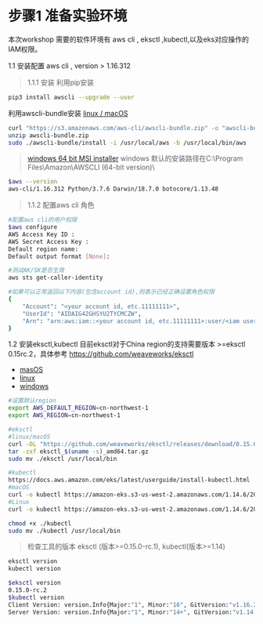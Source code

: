 # 步骤1 准备实验环境
本次workshop 需要的软件环境有 aws cli , eksctl ,kubectl,以及eks对应操作的IAM权限。

1.1 安装配置 aws cli , version > 1.16.312
 
 >1.1.1 安装
 利用pip安装
 ```bash
 pip3 install awscli --upgrade --user
 ```

利用awscli-bundle安装
 [linux / macOS ](https://s3.amazonaws.com/aws-cli/awscli-bundle.zip)
 
 ```bash
 curl "https://s3.amazonaws.com/aws-cli/awscli-bundle.zip" -o "awscli-bundle.zip"
 unzip awscli-bundle.zip
 sudo ./awscli-bundle/install -i /usr/local/aws -b /usr/local/bin/aws
 ```
 
 >[windows 64 bit MSI installer](https://s3.amazonaws.com/aws-cli/AWSCLI64PY3.msi)
 windows 默认的安装路径在C:\Program Files\Amazon\AWSCLI (64-bit version)\
  
 ```bash
 $aws --version
 aws-cli/1.16.312 Python/3.7.6 Darwin/18.7.0 botocore/1.13.48
 ```
 
>1.1.2 配置aws cli 角色


```bash
#配置aws cli的用户权限
$aws configure
AWS Access Key ID :
AWS Secret Access Key :
Default region name:
Default output format [None]:

#测试AK/SK是否生效
aws sts get-caller-identity

#如果可以正常返回以下内容(包含account id),则表示已经正确设置角色权限
{
    "Account": "<your account id, etc.11111111>", 
    "UserId": "AIDAIG42GHSYU2TYCMCZW", 
    "Arn": "arn:aws:iam::<your account id, etc.11111111>:user/<iam user>"
}
```

1.2 安装eksctl,kubectl
目前eksctl对于China region的支持需要版本 >=eksctl 0.15rc.2，具体参考 https://github.com/weaveworks/eksctl 
* [masOS](https://github.com/weaveworks/eksctl/releases/download/0.15.0-rc.2/eksctl_Darwin_amd64.tar.gz)
* [linux](https://github.com/weaveworks/eksctl/releases/download/0.15.0-rc.2/eksctl_Linux_amd64.tar.gz)
* [windows](https://github.com/weaveworks/eksctl/releases/download/0.15.0-rc.2/eksctl_Windows_amd64.zip)

```bash
#设置默认region
export AWS_DEFAULT_REGION=cn-northwest-1
export AWS_REGION=cn-northwest-1

#eksctl
#linux/macOS
curl -OL "https://github.com/weaveworks/eksctl/releases/download/0.15.0-rc.2/eksctl_$(uname -s)_amd64.tar.gz"
tar -zxf eksctl_$(uname -s)_amd64.tar.gz
sudo mv ./eksctl /usr/local/bin

#kubectl
https://docs.aws.amazon.com/eks/latest/userguide/install-kubectl.html
#macOS
curl -o kubectl https://amazon-eks.s3-us-west-2.amazonaws.com/1.14.6/2019-08-22/bin/darwin/amd64/kubectl
#Linux
curl -o kubectl https://amazon-eks.s3-us-west-2.amazonaws.com/1.14.6/2019-08-22/bin/linux/amd64/kubectl

chmod +x ./kubectl
sudo mv ./kubectl /usr/local/bin

```
>检查工具的版本 eksctl (版本>=0.15.0-rc.1), kubectl(版本>=1.14)

```bash
eksctl version
kubectl version

$eksctl version
0.15.0-rc.2
$kubectl version
Client Version: version.Info{Major:"1", Minor:"16", GitVersion:"v1.16.2", GitCommit:"c97fe5036ef3df2967d086711e6c0c405941e14b", GitTreeState:"clean", BuildDate:"2019-10-15T23:41:55Z", GoVersion:"go1.12.10", Compiler:"gc", Platform:"darwin/amd64"}
Server Version: version.Info{Major:"1", Minor:"14+", GitVersion:"v1.14.9-eks-502bfb", GitCommit:"502bfb383169b124d87848f89e17a04b9fc1f6f0", GitTreeState:"clean", BuildDate:"2020-02-07T01:31:02Z", GoVersion:"go1.12.12", Compiler:"gc", Platform:"linux/amd64"}
```




